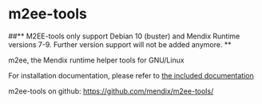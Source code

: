 m2ee-tools
==========

##** M2EE-tools only support Debian 10 (buster) and Mendix Runtime versions 7-9. Further version support will not be added anymore. **

m2ee, the Mendix runtime helper tools for GNU/Linux

For installation documentation, please refer to [the included documentation](doc/README.md)

m2ee-tools on github:
https://github.com/mendix/m2ee-tools/
